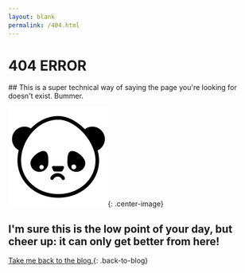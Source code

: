 ```yaml
---
layout: blank
permalink: /404.html
---
```


<h1 class="four-oh-four-error">404 ERROR</h1>
## This is a super technical way of saying the page you're looking for doesn't exist.  Bummer.

![sad-panda](/assets/images/sad_panda.png){: .center-image}

##  I'm sure this is the low point of your day, but cheer up: it can only get better from here!

[Take me back to the blog.](https://www.displayblog.io/blog){: .back-to-blog}

